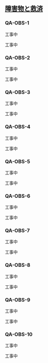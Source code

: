 ## [障害物と救済](803)

### QA-OBS-1
工事中

工事中

### QA-OBS-2
工事中

工事中

### QA-OBS-3
工事中

工事中

### QA-OBS-4
工事中

工事中

### QA-OBS-5
工事中

工事中

### QA-OBS-6
工事中

工事中

### QA-OBS-7
工事中

工事中

### QA-OBS-8
工事中

工事中

### QA-OBS-9
工事中

工事中

### QA-OBS-10
工事中

工事中
